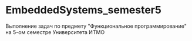 # EmbeddedSystems_semester5
Выполнение задач по предмету "Функциональное программирование" на 5-ом семестре Университета ИТМО

